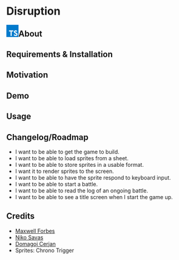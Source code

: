 # Disruption

<img height="32" width="32" align="left" src='https://raw.githubusercontent.com/github/explore/80688e429a7d4ef2fca1e82350fe8e3517d3494d/topics/typescript/typescript.png' />

## About

## Requirements & Installation

## Motivation

## Demo

## Usage

## Changelog/Roadmap

* I want to be able to get the game to build.
* I want to be able to load sprites from a sheet.
* I want to be able to store sprites in a usable format.
* I want it to render sprites to the screen.
* I want to be able to have the sprite respond to keyboard input.
* I want to be able to start a battle.
* I want to be able to read the log of an ongoing battle.
* I want to be able to see a title screen when I start the game up.

## Credits
* [Maxwell Forbes](https://maxwellforbes.com/posts/typescript-ecs-implementation/)
* [Niko Savas](https://medium.com/@savas/nomad-game-engine-part-2-ecs-9132829188e5)
* [Domagoj Cerjan](https://dev.t-matix.com/blog/platform/eimplementing-a-type-saf-ecs-with-typescript/)
* Sprites: Chrono Trigger